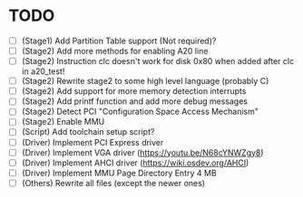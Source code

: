 # TODO
- [ ] (Stage1) Add Partition Table support (Not required)?
- [ ] (Stage2) Add more methods for enabling A20 line
- [ ] (Stage2) Instruction clc doesn't work for disk 0x80 when added after clc in a20_test!
- [ ] (Stage2) Rewrite stage2 to some high level language (probably C)
- [ ] (Stage2) Add support for more memory detection interrupts
- [ ] (Stage2) Add printf function and add more debug messages
- [ ] (Stage2) Detect PCI "Configuration Space Access Mechanism"
- [ ] (Stage2) Enable MMU
- [ ] (Script) Add toolchain setup script?
- [ ] (Driver) Implement PCI Express driver
- [ ] (Driver) Implement VGA driver (https://youtu.be/N68cYNWZgy8)
- [ ] (Driver) Implement AHCI driver (https://wiki.osdev.org/AHCI)
- [ ] (Driver) Implement MMU Page Directory Entry 4 MB
- [ ] (Others) Rewrite all files (except the newer ones)
